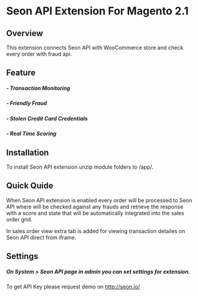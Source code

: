 # Seon API Extension For Magento 2.1

## Overview
This extension connects Seon API with WooCommerce store and check every order with fraud api.

## Feature
##### - Transaction Monitoring
##### - Friendly Fraud
##### - Stolen Credit Card Credentials
##### - Real Time Scoring

## Installation
To install Seon API extension unzip module folders to /app/.

## Quick Quide
When Seon API extension is enabled every order will be processed to Seon API where will be checked against any frauds and retrieve the response with a score and state that will be automatically integrated into the sales order grid.

In sales order view extra tab is added for viewing transaction detailes on Seon API direct from iframe.

## Settings
##### On System > Seon API page in admin you can set settings for extension.

To get API Key please request demo on http://seon.io/
